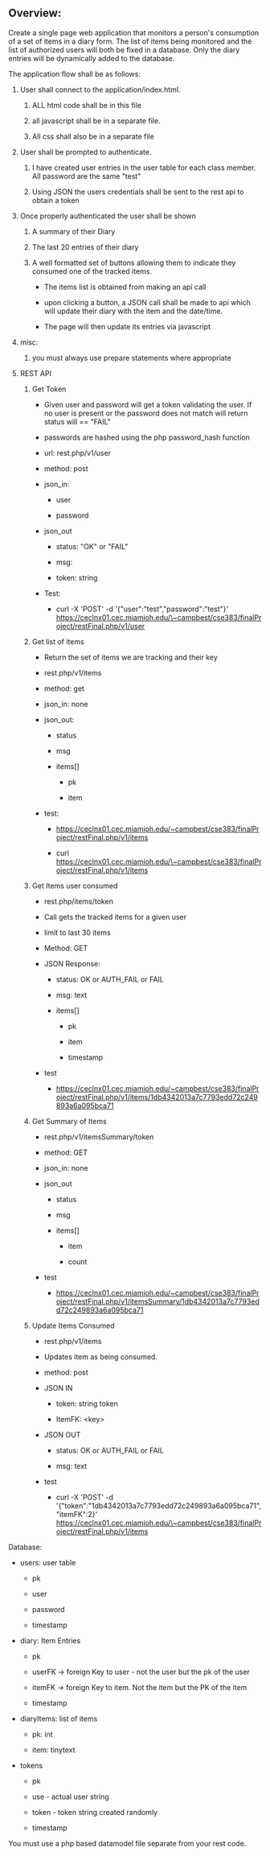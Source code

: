 Overview:
---------

Create a single page web application that monitors a person's consumption of a
set of items in a diary form. The list of items being monitored and the list of
authorized users will both be fixed in a database. Only the diary entries will
be dynamically added to the database.

The application flow shall be as follows:

1.  User shall connect to the application/index.html.

    1.  ALL html code shall be in this file

    2.  all javascript shall be in a separate file.

    3.  All css shall also be in a separate file

2.  User shall be prompted to authenticate.

    1.  I have created user entries in the user table for each class member. All
        password are the same "test"

    2.  Using JSON the users credentials shall be sent to the rest api to obtain
        a token

3.  Once properly authenticated the user shall be shown

    1.  A summary of their Diary

    2.  The last 20 entries of their diary

    3.  A well formatted set of buttons allowing them to indicate they consumed
        one of the tracked items.

        -   The items list is obtained from making an api call

        -   upon clicking a button, a JSON call shall be made to api which will
            update their diary with the item and the date/time.

        -   The page will then update its entries via javascript

4.  misc:

    1.  you must always use prepare statements where appropriate

5.  REST API

    1.  Get Token

        -   Given user and password will get a token validating the user. If no
            user is present or the password does not match will return status
            will == "FAIL"

        -   passwords are hashed using the php password_hash function

        -   url: rest.php/v1/user

        -   method: post

        -   json_in:

            -   user

            -   password

        -   json_out

            -   status: "OK" or "FAIL"

            -   msg:

            -   token: string

        -   Test:

            -   curl -X 'POST' -d '{"user":"test","password":"test"}'
                https://ceclnx01.cec.miamioh.edu/\~campbest/cse383/finalProject/restFinal.php/v1/user

    2.  Get list of items

        -   Return the set of items we are tracking and their key

        -   rest.php/v1/items

        -   method: get

        -   json_in: none

        -   json_out:

            -   status

            -   msg

            -   items[]

                -   pk

                -   item

        -   test:

            -   <https://ceclnx01.cec.miamioh.edu/~campbest/cse383/finalProject/restFinal.php/v1/items>

            -   curl
                https://ceclnx01.cec.miamioh.edu/\~campbest/cse383/finalProject/restFinal.php/v1/items

    3.  Get Items user consumed

        -   rest.php/items/token

        -   Call gets the tracked items for a given user

        -   limit to last 30 items

        -   Method: GET

        -   JSON Response:

            -   status: OK or AUTH_FAIL or FAIL

            -   msg: text

            -   items[]

                -   pk

                -   item

                -   timestamp

        -   test

            -   <https://ceclnx01.cec.miamioh.edu/~campbest/cse383/finalProject/restFinal.php/v1/items/1db4342013a7c7793edd72c249893a6a095bca71>

    4.  Get Summary of Items

        -   rest.php/v1/itemsSummary/token

        -   method: GET

        -   json_in: none

        -   json_out

            -   status

            -   msg

            -   items[]

                -   item

                -   count

        -   test

            -   <https://ceclnx01.cec.miamioh.edu/~campbest/cse383/finalProject/restFinal.php/v1/itemsSummary/1db4342013a7c7793edd72c249893a6a095bca71>

    5.  Update Items Consumed

        -   rest.php/v1/items

        -   Updates item as being consumed.

        -   method: post

        -   JSON IN

            -   token: string token

            -   ItemFK: \<key\>

        -   JSON OUT

            -   status: OK or AUTH_FAIL or FAIL

            -   msg: text

        -   test

            -   curl -X 'POST' -d
                '{"token":"1db4342013a7c7793edd72c249893a6a095bca71","itemFK":2}'
                https://ceclnx01.cec.miamioh.edu/\~campbest/cse383/finalProject/restFinal.php/v1/items

Database:

-   users: user table

    -   pk

    -   user

    -   password

    -   timestamp

-   diary: Item Entries

    -   pk

    -   userFK -\> foreign Key to user - not the user but the pk of the user

    -   itemFK -\> foreign Key to item. Not the item but the PK of the item

    -   timestamp

-   diaryItems: list of items

    -   pk: int

    -   item: tinytext

-   tokens

    -   pk

    -   use - actual user string

    -   token - token string created randomly

    -   timestamp

You must use a php based datamodel file separate from your rest code.
